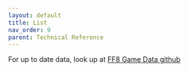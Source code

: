 ```yaml
---
layout: default
title: List
nav_order: 9
parent: Technical Reference
---
```


For up to date data, look up at [FF8 Game Data github](https://github.com/HobbitDur/FF8GameData/tree/master/Resources/json)